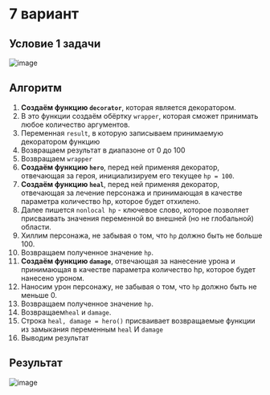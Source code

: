 # 7 вариант
## Условие 1 задачи
![image](https://github.com/gwoso/4_laba/assets/150545779/2b531bed-7f95-4a06-80d5-9bfbf3bfb61c)
## Алгоритм
1. __Создаём функцию `decorator`__, которая является декоратором.
2. В это функции создаём обёртку `wrapper`, которая сможет принимать любое количество аргументов.
3. Переменная `result`, в которую записываем принимаемую декоратором функцию
4. Возвращаем результат в диапазоне от 0 до 100
5. Возвращаем `wrapper`
6.  __Создаём функцию `hero`__, перед ней применяя декоратор, отвечающая за героя, инициализируем его текущее `hp = 100`.
7. __Создаём функцию `heal`__, перед ней применяя декоратор, отвечающая за лечение персонажа и принимающая в качестве параметра количество hp, которое будет отхилено.
8. Далее пишется `nonlocal hp` - ключевое слово, которое позволяет присваивать значения переменной во внешней (но не глобальной) области.
9. Хиллим персонажа, не забывая о том, что `hp` должно быть не больше 100.
10. Возвращаем полученное значение `hp`.
11. __Создаём функцию `damage`__, отвечающая за нанесение урона и принимающая в качестве параметра количество hp, которое будет нанесено уроном.
12. Наносим урон персонажу, не забывая о том, что `hp` должно быть не меньше 0.
13. Возвращаем полученное значение `hp`.
14. Возвращаем`heal` и `damage`.
15. Строка `heal, damage = hero()` присваивает возвращаемые функции из замыкания переменным `heal` И `damage`
16. Выводим результат 
## Результат
![image](https://github.com/gwoso/4_laba/assets/150545779/cf015d9c-c972-44dd-8d76-a3a02a898a7b)
